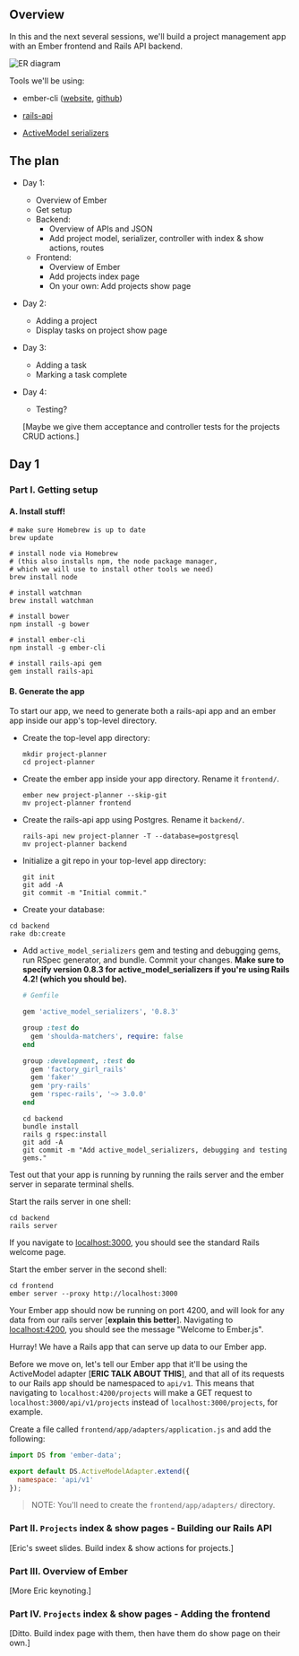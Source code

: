 ## Overview

In this and the next several sessions, we'll build a project management app with an Ember frontend and Rails API backend.  

![ER diagram](https://s3-us-west-2.amazonaws.com/2015-02-ember-tutorial/ember-tutorial-erd.png)

Tools we'll be using:

- ember-cli ([website](http://www.ember-cli.com/), [github](https://github.com/ember-cli/ember-cli))
- [rails-api](https://github.com/rails-api/rails-api)

- [ActiveModel serializers](https://github.com/rails-api/active_model_serializers)

## The plan

* Day 1:
  - Overview of Ember
  - Get setup
  - Backend:
    * Overview of APIs and JSON
    * Add project model, serializer, controller with index & show actions, routes
  - Frontend:
    * Overview of Ember
    * Add projects index page
    * On your own: Add projects show page

* Day 2:
  - Adding a project
  - Display tasks on project show page

* Day 3:
  - Adding a task
  - Marking a task complete

* Day 4:
  - Testing?  

  [Maybe we give them acceptance and controller tests for the projects CRUD actions.]


## Day 1

### Part I. Getting setup

#### A. Install stuff!

```no-highlight
# make sure Homebrew is up to date
brew update

# install node via Homebrew
# (this also installs npm, the node package manager,
# which we will use to install other tools we need)
brew install node

# install watchman
brew install watchman

# install bower
npm install -g bower

# install ember-cli
npm install -g ember-cli

# install rails-api gem
gem install rails-api
```

#### B. Generate the app

To start our app, we need to generate both a rails-api app and an ember app inside our app's top-level directory.

* Create the top-level app directory:

  ```no-highlight
  mkdir project-planner
  cd project-planner
  ```

* Create the ember app inside your app directory.  Rename it `frontend/`.

  ```no-highlight
  ember new project-planner --skip-git
  mv project-planner frontend
  ```

* Create the rails-api app using Postgres. Rename it `backend/`.

  ```no-highlight
  rails-api new project-planner -T --database=postgresql
  mv project-planner backend
  ```

* Initialize a git repo in your top-level app directory:

  ```no-highlight
  git init
  git add -A
  git commit -m "Initial commit."
  ```

* Create your database:

 ```no-highlight
 cd backend
 rake db:create
 ```

* Add `active_model_serializers` gem and testing and debugging gems, run RSpec generator, and bundle. Commit your changes. **Make sure to specify version 0.8.3 for active_model_serializers if you're using Rails 4.2! (which you should be).**

  ```ruby
  # Gemfile

  gem 'active_model_serializers', '0.8.3'

  group :test do
    gem 'shoulda-matchers', require: false
  end

  group :development, :test do
    gem 'factory_girl_rails'
    gem 'faker'
    gem 'pry-rails'
    gem 'rspec-rails', '~> 3.0.0'
  end
  ```

  ```no-highlight
  cd backend
  bundle install
  rails g rspec:install
  git add -A
  git commit -m "Add active_model_serializers, debugging and testing gems."
  ```

Test out that your app is running by running the rails server and the ember server in separate terminal shells.

Start the rails server in one shell:

```no-highlight
cd backend
rails server
```

If you navigate to [localhost:3000](http://localhost:3000), you should see the standard Rails welcome page.

Start the ember server in the second shell:

```no-highlight
cd frontend
ember server --proxy http://localhost:3000
```

Your Ember app should now be running on port 4200, and will look for any data from our rails server [**explain this better**].  Navigating to [localhost:4200](http://localhost:4200), you should see the message "Welcome to Ember.js".

Hurray!  We have a Rails app that can serve up data to our Ember app.

Before we move on, let's tell our Ember app that it'll be using the ActiveModel adapter [**ERIC TALK ABOUT THIS**], and that all of its requests to our Rails app should be namespaced to `api/v1`.  This means that navigating to `localhost:4200/projects` will make a GET request to `localhost:3000/api/v1/projects` instead of `localhost:3000/projects`, for example.

Create a file called `frontend/app/adapters/application.js` and add the following:

```js
import DS from 'ember-data';

export default DS.ActiveModelAdapter.extend({
  namespace: 'api/v1'
});
```
> NOTE: You'll need to create the `frontend/app/adapters/` directory.

### Part II. `Projects` index & show pages - Building our Rails API

[Eric's sweet slides. Build index & show actions for projects.]

### Part III. Overview of Ember

[More Eric keynoting.]

### Part IV. `Projects` index & show pages - Adding the frontend

[Ditto.  Build index page with them, then have them do show page on their own.]
